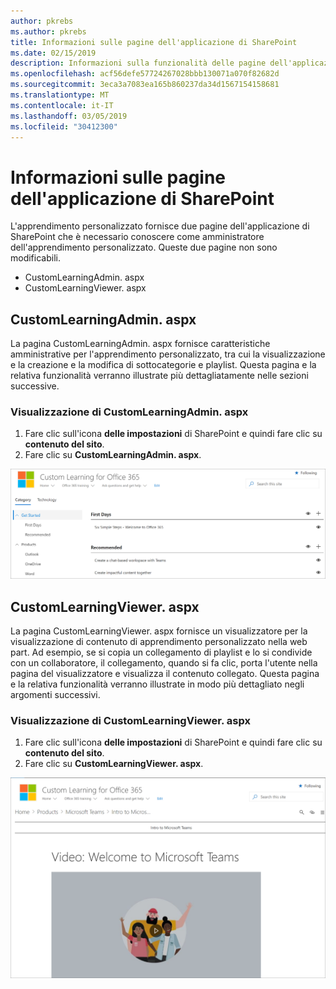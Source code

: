 ```yaml
---
author: pkrebs
ms.author: pkrebs
title: Informazioni sulle pagine dell'applicazione di SharePoint
ms.date: 02/15/2019
description: Informazioni sulla funzionalità delle pagine dell'applicazione di SharePoint nell'apprendimento personalizzato
ms.openlocfilehash: acf56defe57724267028bbb130071a070f82682d
ms.sourcegitcommit: 3eca3a7083ea165b860237da34d1567154158681
ms.translationtype: MT
ms.contentlocale: it-IT
ms.lasthandoff: 03/05/2019
ms.locfileid: "30412300"
---
```

# <a name="get-to-know-the-sharepoint-application-pages"></a>Informazioni sulle pagine dell'applicazione di SharePoint

L'apprendimento personalizzato fornisce due pagine dell'applicazione di SharePoint che è necessario conoscere come amministratore dell'apprendimento personalizzato. Queste due pagine non sono modificabili. 

- CustomLearningAdmin. aspx
- CustomLearningViewer. aspx

## <a name="customlearningadminaspx"></a>CustomLearningAdmin. aspx

La pagina CustomLearningAdmin. aspx fornisce caratteristiche amministrative per l'apprendimento personalizzato, tra cui la visualizzazione e la creazione e la modifica di sottocategorie e playlist. Questa pagina e la relativa funzionalità verranno illustrate più dettagliatamente nelle sezioni successive.

### <a name="view-customlearningadminaspx"></a>Visualizzazione di CustomLearningAdmin. aspx

1. Fare clic sull'icona **delle impostazioni** di SharePoint e quindi fare clic su **contenuto del sito**. 
2. Fare clic su **CustomLearningAdmin. aspx**. 

![CG-adminapppage. png](media/cg-adminapppage.png)

## <a name="customlearningvieweraspx"></a>CustomLearningViewer. aspx
La pagina CustomLearningViewer. aspx fornisce un visualizzatore per la visualizzazione di contenuto di apprendimento personalizzato nella web part. Ad esempio, se si copia un collegamento di playlist e lo si condivide con un collaboratore, il collegamento, quando si fa clic, porta l'utente nella pagina del visualizzatore e visualizza il contenuto collegato. Questa pagina e la relativa funzionalità verranno illustrate in modo più dettagliato negli argomenti successivi.

### <a name="view-customlearningvieweraspx"></a>Visualizzazione di CustomLearningViewer. aspx

1. Fare clic sull'icona **delle impostazioni** di SharePoint e quindi fare clic su **contenuto del sito**. 
2. Fare clic su **CustomLearningViewer. aspx**. 

![CG-viewerapppage. png](media/cg-viewerapppage.png)

